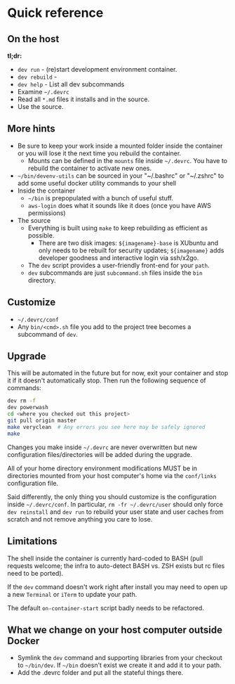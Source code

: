 # Quick reference

## On the host

**tl;dr:**

* `dev run` \- \(re\)start development environment container\.
* `dev rebuild` -
* `dev help` \- List all dev subcommands
* Examine `~/.devrc`
* Read all `*.md` files it installs and in the source.
* Use the source.

## More hints

* Be sure to keep your work inside a mounted folder inside the container or you will lose it the next time you rebuild the container.
    * Mounts can be defined in the `mounts` file inside `~/.devrc`. You have to rebuild the container to activate new ones.
* `~/bin/devenv-utils` can be sourced in your "\~/.bashrc" or "\~/.zshrc" to add some useful docker utility commands to your shell
* Inside the container
    * `~/bin` is prepopulated with a bunch of useful stuff.
    * `aws-login` does what it sounds like it does (once you have AWS permissions)
* The source
    * Everything is built using `make` to keep rebuilding as efficient as possible.
        * There are two disk images: `${imagename}-base` is XUbuntu and only needs to be rebuilt for security updates; `${imagename}` adds developer goodness and interactive login via ssh/x2go.
    * The `dev` script provides a user-friendly front-end for your `path`.
    * `dev` subcommands are just `subcommand.sh` files inside the `bin` directory.

## Customize

* `~/.devrc/conf`
* Any `bin/<cmd>.sh` file you add to the project tree becomes a subcommand of `dev`.

## Upgrade

This will be automated in the future but for now, exit your container and stop it if it doesn't automatically stop. Then run the following sequence of commands:

``` bash
dev rm -f
dev powerwash
cd <where you checked out this project>
git pull origin master
make veryclean  # Any errors you see here may be safely ignored
make
```

Changes you make inside `~/.devrc` are never overwritten but new configuration files/directories will be added during the upgrade.

All of your home directory environment modifications MUST be in directories mounted from your host computer's home via the `conf/links` configuration file.

Said differently, the only thing you should customize is the configuration inside `~/.devrc/conf`. In particular, `rm -fr ~/.devrc/user` should only force `dev reinstall` and `dev run` to rebuild your user state and user caches from scratch and not remove anything you care to lose.

## Limitations

The shell inside the container is currently hard-coded to BASH (pull requests welcome; the infra to auto-detect BASH vs. ZSH exists but rc files need to be ported).

If the `dev` command doesn't work right after install you may need to open up a new `Terminal` or `iTerm` to update your path.

The default `on-container-start` script badly needs to be refactored.

## What we change on your host computer outside Docker

* Symlink the `dev` command and supporting libraries from your checkout to `~/bin/dev`. If `~/bin` doesn't exist we create it and add it to your path.
* Add the .devrc folder and put all the stateful things there.
